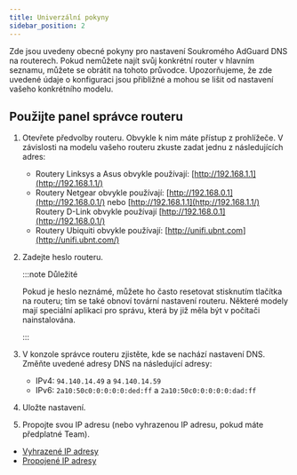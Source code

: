 ```yaml
---
title: Univerzální pokyny
sidebar_position: 2
---
```


Zde jsou uvedeny obecné pokyny pro nastavení Soukromého AdGuard DNS na routerech. Pokud nemůžete najít svůj konkrétní router v hlavním seznamu, můžete se obrátit na tohoto průvodce. Upozorňujeme, že zde uvedené údaje o konfiguraci jsou přibližné a mohou se lišit od nastavení vašeho konkrétního modelu.

## Použijte panel správce routeru

1. Otevřete předvolby routeru. Obvykle k nim máte přístup z prohlížeče. V závislosti na modelu vašeho routeru zkuste zadat jednu z následujících adres:
   - Routery Linksys a Asus obvykle používají: [http://192.168.1.1](http://192.168.1.1/)
   - Routery Netgear obvykle používají: [http://192.168.0.1](http://192.168.0.1/) nebo [http://192.168.1.1](http://192.168.1.1/) Routery D-Link obvykle používají [http://192.168.0.1](http://192.168.0.1/)
   - Routery Ubiquiti obvykle používají: [http://unifi.ubnt.com](http://unifi.ubnt.com/)

2. Zadejte heslo routeru.

   :::note Důležité

   Pokud je heslo neznámé, můžete ho často resetovat stisknutím tlačítka na routeru; tím se také obnoví tovární nastavení routeru. Některé modely mají speciální aplikaci pro správu, která by již měla být v počítači nainstalována.

   :::

3. V konzole správce routeru zjistěte, kde se nachází nastavení DNS. Změňte uvedené adresy DNS na následující adresy:
   - IPv4: `94.140.14.49` a `94.140.14.59`
   - IPv6: `2a10:50c0:0:0:0:0:ded:ff` a `2a10:50c0:0:0:0:0:dad:ff`

4. Uložte nastavení.

5. Propojte svou IP adresu (nebo vyhrazenou IP adresu, pokud máte předplatné Team).

- [Vyhrazené IP adresy](/private-dns/connect-devices/other-options/dedicated-ip.md)
- [Propojené IP adresy](/private-dns/connect-devices/other-options/linked-ip.md)
